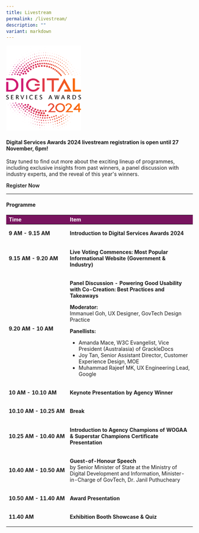 ```yaml
---
title: Livestream
permalink: /livestream/
description: ""
variant: markdown
---
```

<style type="text/css">
.content h4 {
    color: #B41E8E;
    font-weight: 700;
}
    .content td p, .content td li{margin-top:0}
a.bp-button {
    text-decoration: none;
    font-weight: 600;
}
a.bp-button:hover {
    text-decoration: underline;
}
table#award_cat th {
    background: #78145F;
    color: #fff;
    font-weight: 700;
}
</style>
<div class="row is-multiline">
  <div class="col is-12 has-text-centered">
    <div><img style="max-width:40%" alt="2024 DSA logo" src="/images/DSA2024_logo.svg"></div>
    <h4>Digital Services Awards 2024 livestream registration is open until 27 November, 6pm!</h4>
    <p>Stay tuned to find out more about the exciting lineup of programmes, including exclusive insights from past winners, a panel discussion with industry experts, and the reveal of this year's winners.</p>
    <p><a target="_blank" class="bp-button is-primary is-uppercase" href="https://go.gov.sg/dsa24-home-registration">Register Now</a> </p>
    <hr>
      <h4 style="text-align: left;">Programme</h4>
    <table id="award_cat" style="text-align: left;" cellpadding="0" cellspacing="0" border="0" width="100%">
      <thead>
        <tr>
          <th scope="col" nowrap="nowrap">Time</th>
          <th scope="col">Item</th>
        </tr>
      </thead>
      <tbody>
        <tr>
          <td nowrap="nowrap"><p><strong>9 AM - 9.15 AM</strong></p></td>
          <td><p><strong>Introduction to Digital Services Awards 2024&nbsp;</strong></p></td>
        </tr>
        <tr>
          <td nowrap="nowrap"><p><strong>9.15 AM - 9.20 AM</strong></p></td>
          <td><p><strong>Live Voting Commences: Most Popular Informational Website (Government &amp; Industry)</strong></p></td>
        </tr>
        <tr>
          <td nowrap="nowrap"><p><strong>9.20 AM - 10 AM</strong></p></td>
          <td><p><strong>Panel Discussion - Powering Good Usability with Co-Creation: Best Practices and Takeaways</strong></p>
            <p><strong>Moderator:</strong><br>
            Immanuel Goh, UX Designer, GovTech Design Practice </p>
             <p> <strong>Panellists:</strong>
             </p><ul>
              <li>Amanda Mace, W3C Evangelist, Vice President (Australasia) of GrackleDocs</li>
              <li>Joy Tan, Senior Assistant Director, Customer Experience Design, MOE</li>
              <li>Muhammad Rajeef MK, UX Engineering Lead, Google</li>
            </ul></td>
        </tr>
        <tr>
          <td nowrap="nowrap"><p><strong>10 AM - 10.10 AM</strong></p></td>
          <td><p><strong>Keynote Presentation by Agency Winner</strong></p></td>
        </tr>
        <tr>
          <td nowrap="nowrap"><p><strong>10.10 AM - 10.25 AM</strong></p></td>
          <td><p><strong>Break</strong></p></td>
        </tr>
        <tr>
          <td nowrap="nowrap"><p><strong>10.25 AM - 10.40 AM</strong></p></td>
          <td><p><strong>Introduction to Agency Champions of WOGAA &amp; Superstar Champions Certificate Presentation</strong></p></td>
        </tr>
        <tr>
          <td nowrap="nowrap"><p><strong>10.40 AM - 10.50 AM</strong></p></td>
          <td><p><strong>Guest-of-Honour Speech </strong><br>
          by Senior Minister of State at the Ministry of Digital Development and Information, Minister-in-Charge of GovTech, Dr. Janil Puthucheary</p></td>
        </tr>
        <tr>
          <td nowrap="nowrap"><p><strong>10.50 AM - 11.40 AM</strong></p></td>
          <td><p><strong>Award Presentation</strong></p></td>
        </tr>
        <tr>
          <td nowrap="nowrap"><p><strong>11.40 AM</strong></p></td>
          <td><p><strong>Exhibition Booth Showcase &amp; Quiz</strong></p></td>
        </tr>
      </tbody>
    </table>
  </div>
</div>